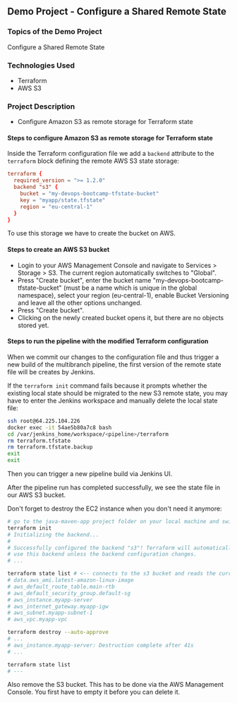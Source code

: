 ## Demo Project - Configure a Shared Remote State

### Topics of the Demo Project
Configure a Shared Remote State

### Technologies Used
- Terraform
- AWS S3

### Project Description
- Configure Amazon S3 as remote storage for Terraform state

#### Steps to configure Amazon S3 as remote storage for Terraform state
Inside the Terraform configuration file we add a `backend` attribute to the `terraform` block defining the remote AWS S3 state storage:

```conf
terraform {
  required_version = ">= 1.2.0"
  backend "s3" {
    bucket = "my-devops-bootcamp-tfstate-bucket"
    key = "myapp/state.tfstate"
    region = "eu-central-1"
  }
}
```

To use this storage we have to create the bucket on AWS.

#### Steps to create an AWS S3 bucket
- Login to your AWS Management Console and navigate to Services > Storage > S3. The current region automatically switches to "Global".
- Press "Create bucket", enter the bucket name "my-devops-bootcamp-tfstate-bucket" (must be a name which is unique in the global namespace), select your region (eu-central-1), enable Bucket Versioning and leave all the other options unchanged.
- Press "Create bucket".
- Clicking on the newly created bucket opens it, but there are no objects stored yet.

#### Steps to run the pipeline with the modified Terraform configuration
When we commit our changes to the configuration file and thus trigger a new build of the multibranch pipeline, the first version of the remote state file will be creates by Jenkins.

If the `terraform init` command fails because it prompts whether the existing local state should be migrated to the new S3 remote state, you may have to enter the Jenkins workspace and manually delete the local state file:

```sh
ssh root@64.225.104.226
docker exec -it 54ae5b80a7c8 bash
cd /var/jenkins_home/workspace/<pipeline>/terraform
rm terraform.tfstate
rm terraform.tfstate.backup
exit
exit
```

Then you can trigger a new pipeline build via Jenkins UI.

After the pipeline run has completed successfully, we see the state file in our AWS S3 bucket.

Don't forget to destroy the EC2 instance when you don't need it anymore:

```sh
# go to the java-maven-app project folder on your local machine and switch to the terraform folder
terraform init
# Initializing the backend...
# 
# Successfully configured the backend "s3"! Terraform will automatically
# use this backend unless the backend configuration changes.
# ...

terraform state list # <-- connects to the s3 bucket and reads the current state from there
# data.aws_ami.latest-amazon-linux-image
# aws_default_route_table.main-rtb
# aws_default_security_group.default-sg
# aws_instance.myapp-server
# aws_internet_gateway.myapp-igw
# aws_subnet.myapp-subnet-1
# aws_vpc.myapp-vpc

terraform destroy --auto-approve
# ...
# aws_instance.myapp-server: Destruction complete after 41s
# ...

terraform state list
# ---
```

Also remove the S3 bucket. This has to be done via the AWS Management Console. You first have to empty it before you can delete it.